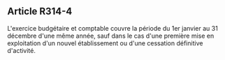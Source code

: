 ## Article R314-4

L'exercice budgétaire et comptable couvre la période du 1er janvier au 31 décembre d'une même année,
sauf dans le cas d'une première mise en exploitation d'un nouvel établissement ou d'une cessation définitive
d'activité.

